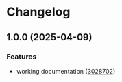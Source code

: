 # Changelog

## 1.0.0 (2025-04-09)


### Features

* working documentation ([3028702](https://github.com/sammyshear/sefaria.nvim/commit/302870262bdd3dfb249efa209b4d444de9c77f60))
